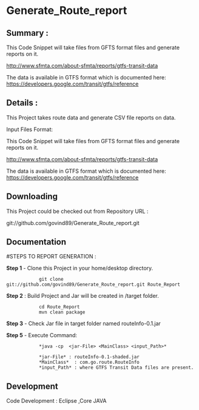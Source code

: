 # Generate_Route_report

Summary :
-----------

This Code Snippet will take  files from GFTS format files and generate reports on it. 

http://www.sfmta.com/about-sfmta/reports/gtfs-transit-data

The data is available in GTFS format which is documented here:
https://developers.google.com/transit/gtfs/reference

Details :
-----------

This Project takes route data and generate CSV file reports on data.

Input Files Format:

This Code Snippet will take files from GFTS format files and generate reports on it.

http://www.sfmta.com/about-sfmta/reports/gtfs-transit-data

The data is available in GTFS format which is documented here: https://developers.google.com/transit/gtfs/reference


Downloading
-----------

This Project could be checked out from Repository URL :

git://github.com/govind89/Generate_Route_report.git

Documentation
-------------


#STEPS TO REPORT GENERATION :

**Step 1** - Clone this Project in your home/desktop directory. 

				git clone git://github.com/govind89/Generate_Route_report.git Route_Report

**Step 2** : Build Project and Jar will be created in /target folder.

				cd Route_Report
				mvn clean package

**Step 3** - Check Jar file in target folder named routeInfo-0.1.jar 

**Step 5** - Execute  Command:
				
				*java -cp  <jar-File> <MainClass> <input_Path>*
				
				*jar-File* : routeInfo-0.1-shaded.jar
				*MainClass*  : com.go.route.RouteInfo
				*input_Path* : where GTFS Transit Data files are present.
				

Development
-----------
Code Development : Eclipse ,Core JAVA
